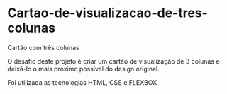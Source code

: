 # Cartao-de-visualizacao-de-tres-colunas
 Cartão com três colunas

O desafio deste projeto é criar um cartão de visualização de 3 colunas e deixá-lo o mais próximo possível do design original.

Foi utilizada as tecnologias HTML, CSS e FLEXBOX
